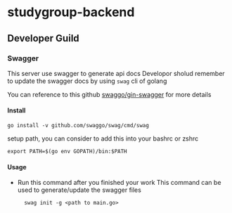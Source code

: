 # studygroup-backend

## Developer Guild
### Swagger
This server use swagger to generate api docs
Developor sholud remember to update the swagger docs by using `swag` cli of golang

You can reference to this github [swaggo/gin-swagger](https://github.com/swaggo/gin-swagger) for more details

#### Install 
```
go install -v github.com/swaggo/swag/cmd/swag
```

setup path, you can consider to add this into your bashrc or zshrc
```
export PATH=$(go env GOPATH)/bin:$PATH
```

#### Usage
* Run this command after you finished your work
  This command can be used to generate/update the swagger files
  ```
    swag init -g <path to main.go>
  ```
